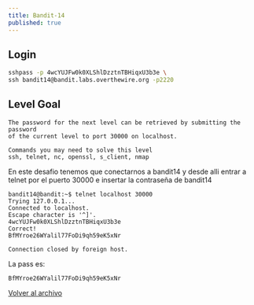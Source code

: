```yaml
---
title: Bandit-14
published: true
---
```


## [](#header-1)Login

```bash
sshpass -p 4wcYUJFw0k0XLShlDzztnTBHiqxU3b3e \
ssh bandit14@bandit.labs.overthewire.org -p2220
```

## [](#header-1)Level Goal

```
The password for the next level can be retrieved by submitting the password
of the current level to port 30000 on localhost.

Commands you may need to solve this level
ssh, telnet, nc, openssl, s_client, nmap
```

En este desafio tenemos que conectarnos a bandit14 y desde alli entrar
a telnet por el puerto 30000 e insertar la contraseña de bandit14

```
bandit14@bandit:~$ telnet localhost 30000
Trying 127.0.0.1...
Connected to localhost.
Escape character is '^]'.
4wcYUJFw0k0XLShlDzztnTBHiqxU3b3e
Correct!
BfMYroe26WYalil77FoDi9qh59eK5xNr

Connection closed by foreign host.
```

La pass es:

```
BfMYroe26WYalil77FoDi9qh59eK5xNr
```

[Volver al archivo](archive)
